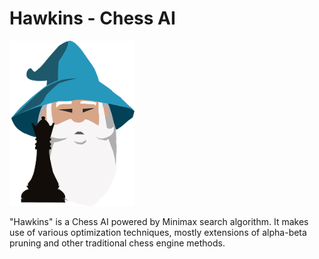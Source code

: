 # Hawkins - Chess AI
<img src="image/hawkins-low-logo.png" width="200" height="264">

"Hawkins" is a Chess AI powered by Minimax search algorithm. It makes use of various optimization techniques, mostly extensions of alpha-beta pruning and other traditional chess engine methods.
